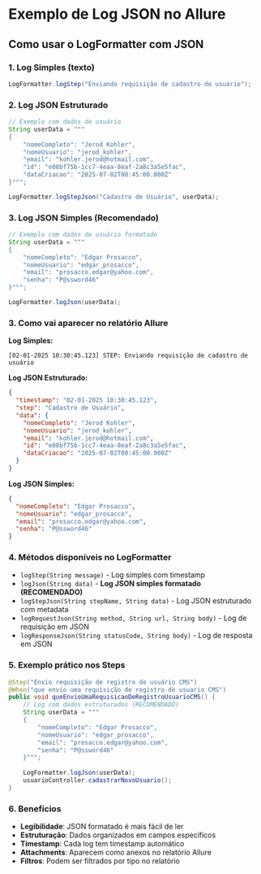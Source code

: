 # Exemplo de Log JSON no Allure

## Como usar o LogFormatter com JSON

### 1. Log Simples (texto)
```java
LogFormatter.logStep("Enviando requisição de cadastro de usuário");
```

### 2. Log JSON Estruturado
```java
// Exemplo com dados de usuário
String userData = """
{
    "nomeCompleto": "Jerod Kohler",
    "nomeUsuario": "jerod_kohler", 
    "email": "kohler.jerod@hotmail.com",
    "id": "e08bf75b-1cc7-4eaa-8eaf-2a8c3a5e5fac",
    "dataCriacao": "2025-07-02T00:45:00.000Z"
}""";

LogFormatter.logStepJson("Cadastro de Usuário", userData);
```

### 3. Log JSON Simples (Recomendado)
```java
// Exemplo com dados de usuário formatado
String userData = """
{
    "nomeCompleto": "Edgar Prosacco",
    "nomeUsuario": "edgar_prosacco",
    "email": "prosacco.edgar@yahoo.com",
    "senha": "P@ssword46"
}""";

LogFormatter.logJson(userData);
```

### 3. Como vai aparecer no relatório Allure

**Log Simples:**
```
[02-01-2025 10:30:45.123] STEP: Enviando requisição de cadastro de usuário
```

**Log JSON Estruturado:**
```json
{
  "timestamp": "02-01-2025 10:30:45.123",
  "step": "Cadastro de Usuário",
  "data": {
    "nomeCompleto": "Jerod Kohler",
    "nomeUsuario": "jerod_kohler",
    "email": "kohler.jerod@hotmail.com",
    "id": "e08bf75b-1cc7-4eaa-8eaf-2a8c3a5e5fac",
    "dataCriacao": "2025-07-02T00:45:00.000Z"
  }
}
```

**Log JSON Simples:**
```json
{
  "nomeCompleto": "Edgar Prosacco",
  "nomeUsuario": "edgar_prosacco",
  "email": "prosacco.edgar@yahoo.com",
  "senha": "P@ssword46"
}
```

### 4. Métodos disponíveis no LogFormatter

- `logStep(String message)` - Log simples com timestamp
- `logJson(String data)` - **Log JSON simples formatado (RECOMENDADO)**
- `logStepJson(String stepName, String data)` - Log JSON estruturado com metadata
- `logRequestJson(String method, String url, String body)` - Log de requisição em JSON
- `logResponseJson(String statusCode, String body)` - Log de resposta em JSON

### 5. Exemplo prático nos Steps

```java
@Step("Envio requisição de registro de usuário CMS")
@When("que envio uma requisição de registro de usuario CMS")
public void queEnvioUmaRequisicaoDeRegistroUsuarioCMS() {
    // Log com dados estruturados (RECOMENDADO)
    String userData = """
    {
        "nomeCompleto": "Edgar Prosacco",
        "nomeUsuario": "edgar_prosacco",
        "email": "prosacco.edgar@yahoo.com",
        "senha": "P@ssword46"
    }""";
    
    LogFormatter.logJson(userData);
    usuarioController.cadastrarNovoUsuario();
}
```

### 6. Benefícios

- **Legibilidade**: JSON formatado é mais fácil de ler
- **Estruturação**: Dados organizados em campos específicos
- **Timestamp**: Cada log tem timestamp automático
- **Attachments**: Aparecem como anexos no relatório Allure
- **Filtros**: Podem ser filtrados por tipo no relatório 